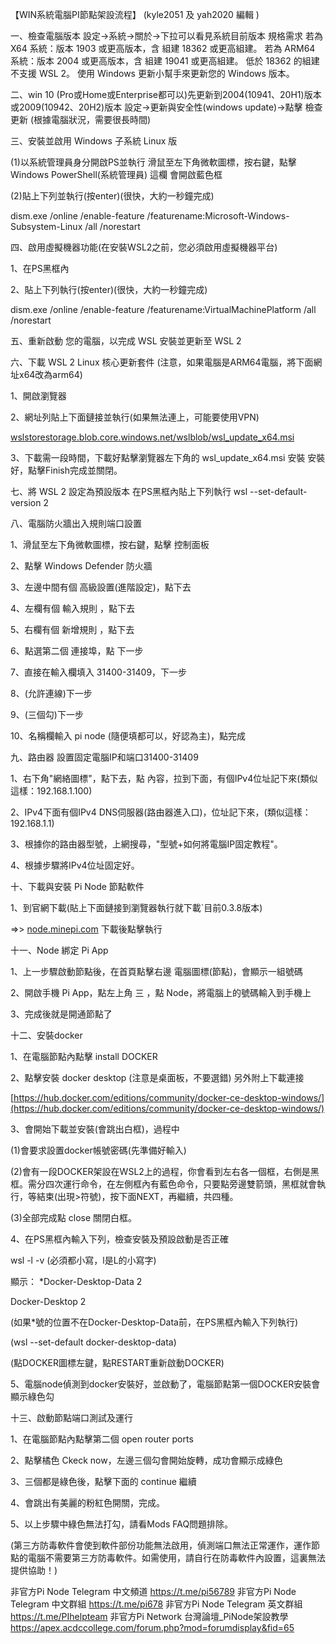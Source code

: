 


【WIN系統電腦PI節點架設流程】  (kyle2051 及 yah2020 編輯 )


一、檢查電腦版本
設定→系統→關於→下拉可以看見系統目前版本
規格需求
若為 X64 系統：版本 1903 或更高版本，含 組建 18362 或更高組建。
若為 ARM64 系統：版本 2004 或更高版本，含 組建 19041 或更高組建。
低於 18362 的組建不支援 WSL 2。 使用 Windows 更新小幫手來更新您的 Windows 版本。


二、win 10 (Pro或Home或Enterprise都可以)先更新到2004(10941、20H1)版本或2009(10942、20H2)版本
設定→更新與安全性(windows update)→點擊 檢查更新
(根據電腦狀況，需要很長時間)


三、安裝並啟用 Windows 子系統 Linux 版

(1)以系統管理員身分開啟PS並執行
滑鼠至左下角微軟圖標，按右鍵，點擊 Windows PowerShell(系統管理員) 這欄
會開啟藍色框

(2)貼上下列並執行(按enter)(很快，大約一秒鐘完成)

 dism.exe /online /enable-feature /featurename:Microsoft-Windows-Subsystem-Linux /all /norestart


四、啟用虛擬機器功能(在安裝WSL2之前，您必須啟用虛擬機器平台)

1、在PS黑框內

2、貼上下列執行(按enter)(很快，大約一秒鐘完成)

 dism.exe /online /enable-feature /featurename:VirtualMachinePlatform /all /norestart



五、重新啟動 您的電腦，以完成 WSL 安裝並更新至 WSL 2



六、下載 WSL 2 Linux 核心更新套件
(注意，如果電腦是ARM64電腦，將下面網址x64改為arm64)
 
1、開啟瀏覽器

2、網址列貼上下面鏈接並執行(如果無法連上，可能要使用VPN)

[wslstorestorage.blob.core.windows.net/wslblob/wsl_update_x64.msi](https://wslstorestorage.blob.core.windows.net/wslblob/wsl_update_x64.msi)

3、下載需一段時間，下載好點擊瀏覽器左下角的 wsl_update_x64.msi 安裝
 安裝好，點擊Finish完成並關閉。



七、將 WSL 2 設定為預設版本
 在PS黑框內貼上下列執行
 wsl --set-default-version 2


八、電腦防火牆出入規則端口設置

1、滑鼠至左下角微軟圖標，按右鍵，點擊 控制面板

2、點擊 Windows Defender 防火牆

3、左邊中間有個 高級設置(進階設定)，點下去

4、左欄有個 輸入規則 ，點下去

5、右欄有個 新增規則 ，點下去

6、點選第二個 連接埠，點 下一步

7、直接在輸入欄填入 31400-31409，下一步

8、(允許連線)下一步

9、(三個勾)下一步

10、名稱欄輸入 pi node (隨便填都可以，好認為主)，點完成


九、路由器 設置固定電腦IP和端口31400-31409

1、右下角"網絡圖標"，點下去，點 內容，拉到下面，有個IPv4位址記下來(類似這樣：192.168.1.100)

2、IPv4下面有個IPv4 DNS伺服器(路由器進入口)，位址記下來，(類似這樣：192.168.1.1)

3、根據你的路由器型號，上網搜尋，"型號+如何將電腦IP固定教程"。

4、根據步驟將IPv4位址固定好。



十、下載與安裝 Pi Node 節點軟件

1、到官網下載(貼上下面鏈接到瀏覽器執行就下載`目前0.3.8版本)

=>>  [node.minepi.com](node.minepi.com)
下載後點擊執行


十一、Node 綁定 Pi App

1、上一步驟啟動節點後，在首頁點擊右邊 電腦圖標(節點)，會顯示一組號碼

2、開啟手機 Pi App，點左上角 三 ，點 Node，將電腦上的號碼輸入到手機上

3、完成後就是開通節點了



十二、安裝docker

1、在電腦節點內點擊 install DOCKER

2、點擊安裝 docker desktop (注意是桌面板，不要選錯)
另外附上下載連接

[https://hub.docker.com/editions/community/docker-ce-desktop-windows/](https://hub.docker.com/editions/community/docker-ce-desktop-windows/)

3、會開始下載並安裝(會跳出白框)，過程中

 (1)會要求設置docker帳號密碼(先準備好輸入)

 (2)會有一段DOCKER架設在WSL2上的過程，你會看到左右各一個框，右側是黑框。需分四次運行命令，在左側框內有藍色命令，只要點旁邊雙箭頭，黑框就會執行，等結束(出現>符號)，按下面NEXT，再繼續，共四種。

 (3)全部完成點 close 關閉白框。

4、在PS黑框內輸入下列，檢查安裝及預設啟動是否正確

 wsl -l -v
 (必須都小寫，l是L的小寫字)


 顯示：
 *Docker-Desktop-Data 2

 Docker-Desktop 2

 (如果*號的位置不在Docker-Desktop-Data前，在PS黑框內輸入下列執行)

 (wsl --set-default docker-desktop-data)

 (點DOCKER圖標左鍵，點RESTART重新啟動DOCKER)

5、電腦node偵測到docker安裝好，並啟動了，電腦節點第一個DOCKER安裝會顯示綠色勾



十三、啟動節點端口測試及運行

1、在電腦節點內點擊第二個 open router ports

2、點擊橘色 Ckeck now，左邊三個勾會開始旋轉，成功會顯示成綠色

3、三個都是綠色後，點擊下面的 continue 繼續

4、會跳出有美麗的粉紅色開關，完成。

5、以上步驟中綠色無法打勾，請看Mods FAQ問題排除。

(第三方防毒軟件會使到軟件部份功能無法啟用，偵測端口無法正常運作，運作節點的電腦不需要第三方防毒軟件。如需使用，請自行在防毒軟件內設置，這裏無法提供協助！)

非官方Pi Node Telegram 中文頻道
https://t.me/pi56789
非官方Pi Node Telegram 中文群組
https://t.me/pi678
非官方Pi Node Telegram 英文群組
https://t.me/PIhelpteam
非官方Pi Network 台灣論壇_PiNode架設教學
https://apex.acdccollege.com/forum.php?mod=forumdisplay&fid=65